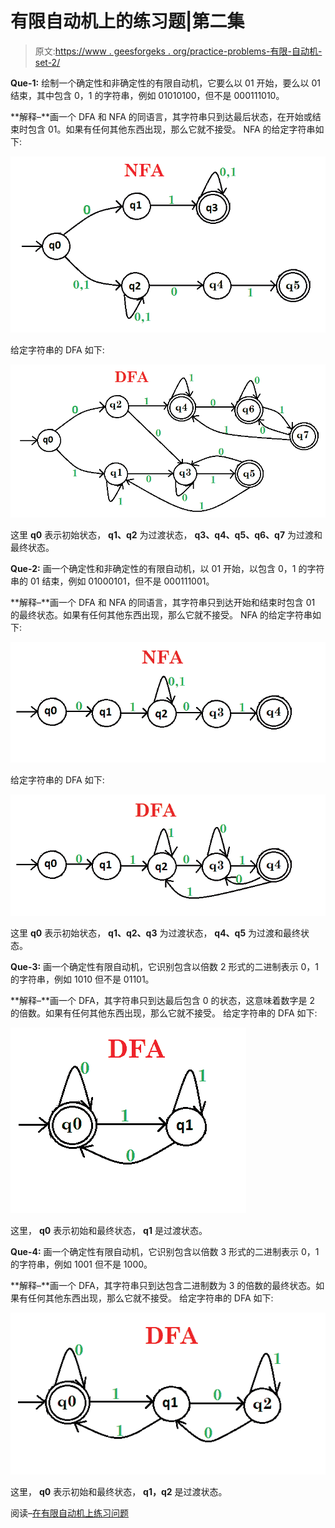 # 有限自动机上的练习题|第二集

> 原文:[https://www . geesforgeks . org/practice-problems-有限-自动机-set-2/](https://www.geeksforgeeks.org/practice-problems-finite-automata-set-2/)

**Que-1:** 绘制一个确定性和非确定性的有限自动机，它要么以 01 开始，要么以 01 结束，其中包含 0，1 的字符串，例如 01010100，但不是 000111010。

**解释–**画一个 DFA 和 NFA 的同语言，其字符串只到达最后状态，在开始或结束时包含 01。如果有任何其他东西出现，那么它就不接受。
NFA 的给定字符串如下:

![](img/ce04ce2ed2958255d076b9594ec6a3bd.png)

给定字符串的 DFA 如下:

![](img/e152c459b62b880fb881d5f32ffed31e.png)

这里 **q0** 表示初始状态， **q1、q2** 为过渡状态， **q3、q4、q5、q6、q7** 为过渡和最终状态。

**Que-2:** 画一个确定性和非确定性的有限自动机，以 01 开始，以包含 0，1 的字符串的 01 结束，例如 01000101，但不是 000111001。

**解释–**画一个 DFA 和 NFA 的同语言，其字符串只到达开始和结束时包含 01 的最终状态。如果有任何其他东西出现，那么它就不接受。
NFA 的给定字符串如下:

![](img/a789c6ebcb986e3c6dc0586c32fcf986.png)

给定字符串的 DFA 如下:

![](img/7d70dfeff75b124102ab0bddca845172.png)

这里 **q0** 表示初始状态， **q1、q2、q3** 为过渡状态， **q4、q5** 为过渡和最终状态。

**Que-3:** 画一个确定性有限自动机，它识别包含以倍数 2 形式的二进制表示 0，1 的字符串，例如 1010 但不是 01101。

**解释–**画一个 DFA，其字符串只到达最后包含 0 的状态，这意味着数字是 2 的倍数。如果有任何其他东西出现，那么它就不接受。
给定字符串的 DFA 如下:

![](img/fbd88be208cadda50af3de21635043b2.png)

这里， **q0** 表示初始和最终状态， **q1** 是过渡状态。

**Que-4:** 画一个确定性有限自动机，它识别包含以倍数 3 形式的二进制表示 0，1 的字符串，例如 1001 但不是 1000。

**解释–**画一个 DFA，其字符串只到达包含二进制数为 3 的倍数的最终状态。如果有任何其他东西出现，那么它就不接受。
给定字符串的 DFA 如下:

![](img/24412437b5f269fe34171fe570989fec.png)

这里， **q0** 表示初始和最终状态， **q1，q2** 是过渡状态。

阅读–[在有限自动机上练习问题](https://www.geeksforgeeks.org/practice-problems-finite-automata/)